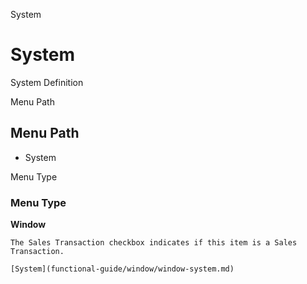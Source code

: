 
System
# System


System Definition

Menu Path
## Menu Path



- System

Menu Type
### Menu Type

**Window**

```
The Sales Transaction checkbox indicates if this item is a Sales Transaction.
```

```
[System](functional-guide/window/window-system.md)
```
